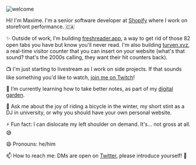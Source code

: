 ![welcome](https://user-images.githubusercontent.com/8457808/87365955-84d22000-c545-11ea-87ab-541778ee149a.gif)

Hi! I'm Maxime. I'm a senior software developer at [Shopify](https://www.shopify.ca/) where I work on storefront performance. 🇨🇦

✨ Outside of work, I’m building [freshreader.app](https://freshreader.app/), a way to get rid of those 82 open tabs you have but know you'll never read. I'm also building [turven.xyz](https://turven.xyz/), a real-time visitor counter that you can insert on your website (what's that sound? that's the 2000s calling, they want their hit counters back).

📺 I'm just starting to livestream as I work on side projects. If that sounds like something you'd like to watch, [join me on Twitch](https://www.twitch.tv/maximevaillancourt)!

🌱 I’m currently learning how to take better notes, as part of my [digital garden](https://maximevaillancourt.com/notes).

💬 Ask me about the joy of riding a bicycle in the winter, my short stint as a DJ in university, or why you should have your own personal website.

⚡ Fun fact: I can dislocate my left shoulder on demand. It's... not gross at all. 😅

😄 Pronouns: he/him

📫 How to reach me: DMs are open on [Twitter](https://twitter.com/vaillancourtmax), please introduce yourself! :wave:
